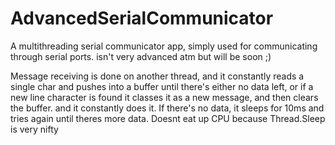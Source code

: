 # AdvancedSerialCommunicator
A multithreading serial communicator app, simply used for communicating through serial ports. isn't very advanced atm but will be soon ;)


Message receiving is done on another thread, and it constantly reads a single char and pushes into a buffer until there's either no data left, or if a new line character is found it classes it as a new message, and then clears the buffer. and it constantly does it. If there's no data, it sleeps for 10ms and tries again until theres more data. Doesnt eat up CPU because Thread.Sleep is very nifty

